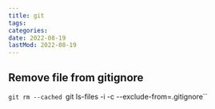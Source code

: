 ```yaml
---
title: git
tags:
categories:
date: 2022-08-19
lastMod: 2022-08-19
---
```

## Remove file from gitignore

`git rm --cached `git ls-files -i -c --exclude-from=.gitignore``
